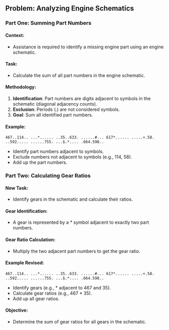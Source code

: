 ## Problem: Analyzing Engine Schematics

### Part One: Summing Part Numbers

#### Context:
- Assistance is required to identify a missing engine part using an engine schematic.

#### Task:
- Calculate the sum of all part numbers in the engine schematic.

#### Methodology:
1. **Identification**: Part numbers are digits adjacent to symbols in the schematic (diagonal adjacency counts).
2. **Exclusion**: Periods (.) are not considered symbols.
3. **Goal**: Sum all identified part numbers.

#### Example:
`467..114..
...*......
..35..633.
......#...
617*......
.....+.58.
..592.....
......755.
...$.*....
.664.598..`
- Identify part numbers adjacent to symbols.
- Exclude numbers not adjacent to symbols (e.g., 114, 58).
- Add up the part numbers.

### Part Two: Calculating Gear Ratios

#### New Task:
- Identify gears in the schematic and calculate their ratios.

#### Gear Identification:
- A gear is represented by a * symbol adjacent to exactly two part numbers.

#### Gear Ratio Calculation:
- Multiply the two adjacent part numbers to get the gear ratio.

#### Example Revised:
`467..114..
...*......
..35..633.
......#...
617*......
.....+.58.
..592.....
......755.
...$.*....
.664.598..`

- Identify gears (e.g., * adjacent to 467 and 35).
- Calculate gear ratios (e.g., 467 * 35).
- Add up all gear ratios.

#### Objective:
- Determine the sum of gear ratios for all gears in the schematic.
